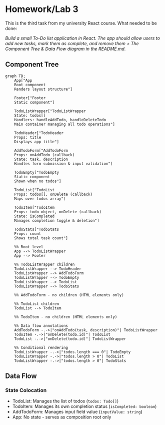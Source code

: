 # Homework/Lab 3

This is the third task from my university React course.
What needed to be done:

_Build a small To-Do list application in React. The app should allow users to add new tasks,
mark them as complete, and remove them + The Component Tree & Data Flow diagram in the README.md._

## Component Tree

```mermaid
graph TD;
    App["App
    Root component
    Renders layout structure"]
    
    Footer["Footer
    Static component"]
    
    TodoListWrapper["TodoListWrapper
    State: todos[]
    Handlers: handleAddTodo, handleDeleteTodo
    Main container managing all todo operations"]
    
    TodoHeader["TodoHeader
    Props: title
    Displays app title"]
    
    AddTodoForm["AddTodoForm
    Props: onAddTodo (callback)
    State: task, description
    Handles form submission & input validation"]
    
    TodoEmpty["TodoEmpty
    Static component
    Shown when no todos"]
    
    TodoList["TodoList
    Props: todos[], onDelete (callback)
    Maps over todos array"]
    
    TodoItem["TodoItem
    Props: todo object, onDelete (callback)
    State: isCompleted
    Manages completion toggle & deletion"]
    
    TodoStats["TodoStats
    Props: count
    Shows total task count"]
    
    %% Root level
    App --> TodoListWrapper
    App --> Footer
    
    %% TodoListWrapper children
    TodoListWrapper --> TodoHeader
    TodoListWrapper --> AddTodoForm
    TodoListWrapper --> TodoEmpty
    TodoListWrapper --> TodoList
    TodoListWrapper --> TodoStats
    
    %% AddTodoForm - no children (HTML elements only)
    
    %% TodoList children
    TodoList --> TodoItem
    
    %% TodoItem - no children (HTML elements only)
    
    %% Data flow annotations
    AddTodoForm -.->|"onAddTodo(task, description)"| TodoListWrapper
    TodoItem -.->|"onDelete(todo.id)"| TodoList
    TodoList -.->|"onDelete(todo.id)"| TodoListWrapper
    
    %% Conditional rendering
    TodoListWrapper -.->|"todos.length === 0"| TodoEmpty
    TodoListWrapper -.->|"todos.length > 0"| TodoList
    TodoListWrapper -.->|"todos.length > 0"| TodoStats
```

## Data Flow

### State Colocation
- TodoList: Manages the list of todos (`todos: Todo[]`)
- TodoItem: Manages its own completion status (`isCompleted: boolean`)
- AddTodoForm: Manages input field value (`inputValue: string`)
- App: No state - serves as composition root only
